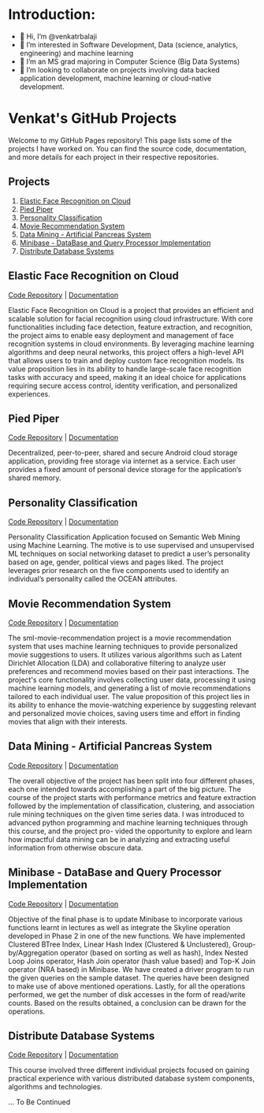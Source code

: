 # Introduction:
- 👋 Hi, I’m @venkatrbalaji
- 👀 I’m interested in Software Development, Data (science, analytics, engineering) and machine learning
- 🌱 I’m an MS grad majoring in Computer Science (Big Data Systems)
- 💞️ I’m looking to collaborate on projects involving data backed application development, machine learning or cloud-native development.

# Venkat's GitHub Projects

Welcome to my GitHub Pages repository! This page lists some of the projects I have worked on. You can find the source code, documentation, and more details for each project in their respective repositories.

## Projects

1. [Elastic Face Recognition on Cloud](https://github.com/venkatrbalaji/Elastic_Face_Recognition_on_Cloud)
2. [Pied Piper](https://github.com/venkatrbalaji/PiedPiper)
3. [Personality Classification](https://github.com/venkatrbalaji/PersonalityClassification)
4. [Movie Recommendation System](https://github.com/venkatrbalaji/sml-movie-recommendation)
5. [Data Mining - Artificial Pancreas System](https://github.com/venkatrbalaji/Artificial_Pancreas_System_Analysis)
6. [Minibase - DataBase and Query Processor Implementation](https://github.com/venkatrbalaji/Minibase_Implementation)
7. [Distribute Database Systems](https://github.com/venkatrbalaji/DistributedDatabaseSystems)
<!-- Add more projects as needed -->

## Elastic Face Recognition on Cloud

[Code Repository](https://github.com/venkatrbalaji/Elastic_Face_Recognition_on_Cloud) | [Documentation](https://github.com/venkatrbalaji/Elastic_Face_Recognition_on_Cloud/blob/main/README.md)

Elastic Face Recognition on Cloud is a project that provides an efficient and scalable solution for facial recognition using cloud infrastructure. With core functionalities including face detection, feature extraction, and recognition, the project aims to enable easy deployment and management of face recognition systems in cloud environments. By leveraging machine learning algorithms and deep neural networks, this project offers a high-level API that allows users to train and deploy custom face recognition models. Its value proposition lies in its ability to handle large-scale face recognition tasks with accuracy and speed, making it an ideal choice for applications requiring secure access control, identity verification, and personalized experiences.

## Pied Piper

[Code Repository](https://github.com/venkatrbalaji/PiedPiper) | [Documentation](https://github.com/venkatrbalaji/PiedPiper/blob/main/README.md)

Decentralized, peer-to-peer, shared and secure Android cloud storage application, providing free storage via internet as a service. Each user provides a fixed amount of personal device storage for the application’s shared memory.

## Personality Classification

[Code Repository](https://github.com/venkatrbalaji/PersonalityClassification) | [Documentation](https://github.com/venkatrbalaji/PersonalityClassification/blob/main/README.md)

Personality Classification Application focused on Semantic Web Mining using Machine Learning. The motive is to use supervised and unsupervised ML techniques on social networking dataset to predict a user’s personality based on age, gender, political views and pages liked. The project leverages prior research on the five components used to identify an individual’s personality called the OCEAN attributes.

## Movie Recommendation System

[Code Repository](https://github.com/venkatrbalaji/sml-movie-recommendation) | [Documentation](https://github.com/venkatrbalaji/sml-movie-recommendation/blob/master/README.md)

The sml-movie-recommendation project is a movie recommendation system that uses machine learning techniques to provide personalized movie suggestions to users. It utilizes various algorithms such as Latent Dirichlet Allocation (LDA) and collaborative filtering to analyze user preferences and recommend movies based on their past interactions. The project's core functionality involves collecting user data, processing it using machine learning models, and generating a list of movie recommendations tailored to each individual user. The value proposition of this project lies in its ability to enhance the movie-watching experience by suggesting relevant and personalized movie choices, saving users time and effort in finding movies that align with their interests.

## Data Mining - Artificial Pancreas System

[Code Repository](https://github.com/venkatrbalaji/Artificial_Pancreas_System_Analysis) | [Documentation](https://github.com/venkatrbalaji/Artificial_Pancreas_System_Analysis/blob/main/README.md)

The overall objective of the project has been split into four different phases, each one intended towards accomplishing a part of the big picture. The course of the project starts with performance metrics and feature extraction followed by the implementation of classification, clustering, and association rule mining techniques on the given time series data. I was introduced to advanced python programming and machine learning techniques through this course, and the project pro- vided the opportunity to explore and learn how impactful data mining can be in analyzing and extracting useful information from otherwise obscure data.

## Minibase - DataBase and Query Processor Implementation

[Code Repository](https://github.com/venkatrbalaji/Minibase_Implementation) | [Documentation](https://github.com/venkatrbalaji/Minibase_Implementation/blob/main/README.md)

Objective of the final phase is to update Minibase to incorporate various functions learnt in lectures as well as integrate the Skyline operation developed in Phase 2 in one of the new functions. We have implemented Clustered BTree Index, Linear Hash Index (Clustered & Unclustered), Group-by/Aggregation operator (based on sorting as well as hash), Index Nested Loop Joins operator, Hash Join operator (hash value based) and Top-K Join operator (NRA based) in Minibase. We have created a driver program to run the given queries on the sample dataset. The queries have been designed to make use of above mentioned operations. Lastly, for all the operations performed, we get the number of disk accesses in the form of read/write counts. Based on the results obtained, a conclusion can be drawn for the operations.

## Distribute Database Systems

[Code Repository](https://github.com/venkatrbalaji/DistributedDatabaseSystems) | [Documentation](https://github.com/venkatrbalaji/DistributedDatabaseSystems/blob/main/README.md)

This course involved three different individual projects focused on gaining practical experience with various distributed database system components, algorithms and technologies.

<!-- Repeat this section for each project -->

... To Be Continued